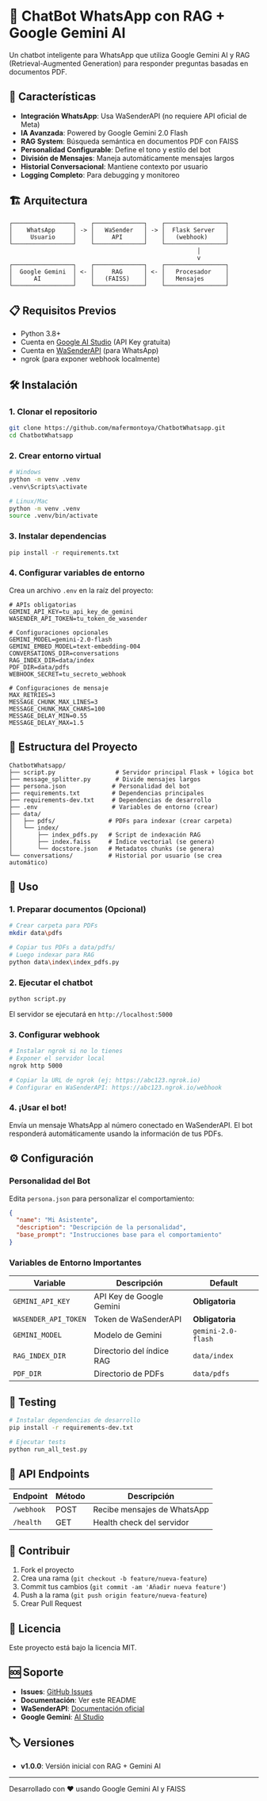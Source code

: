 # 🤖 ChatBot WhatsApp con RAG + Google Gemini AI

Un chatbot inteligente para WhatsApp que utiliza Google Gemini AI y RAG (Retrieval-Augmented Generation) para responder preguntas basadas en documentos PDF.

## 🚀 Características

- **Integración WhatsApp**: Usa WaSenderAPI (no requiere API oficial de Meta)
- **IA Avanzada**: Powered by Google Gemini 2.0 Flash
- **RAG System**: Búsqueda semántica en documentos PDF con FAISS
- **Personalidad Configurable**: Define el tono y estilo del bot
- **División de Mensajes**: Maneja automáticamente mensajes largos
- **Historial Conversacional**: Mantiene contexto por usuario
- **Logging Completo**: Para debugging y monitoreo

## 🏗️ Arquitectura

```
┌─────────────────┐    ┌──────────────┐    ┌─────────────────┐
│    WhatsApp     │ -> │   WaSender   │ -> │  Flask Server   │
│     Usuario     │    │     API      │    │   (webhook)     │
└─────────────────┘    └──────────────┘    └─────────────────┘
                                                     │
                                                     v
┌─────────────────┐    ┌──────────────┐    ┌─────────────────┐
│  Google Gemini  │ <- │     RAG      │ <- │   Procesador    │
│      AI         │    │   (FAISS)    │    │   Mensajes      │
└─────────────────┘    └──────────────┘    └─────────────────┘
```

## 📋 Requisitos Previos

- Python 3.8+
- Cuenta en [Google AI Studio](https://aistudio.google.com/) (API Key gratuita)
- Cuenta en [WaSenderAPI](https://wasenderapi.com/) (para WhatsApp)
- ngrok (para exponer webhook localmente)

## 🛠️ Instalación

### 1. Clonar el repositorio

```bash
git clone https://github.com/mafermontoya/ChatbotWhatsapp.git
cd ChatbotWhatsapp
```

### 2. Crear entorno virtual

```bash
# Windows
python -m venv .venv
.venv\Scripts\activate

# Linux/Mac
python -m venv .venv
source .venv/bin/activate
```

### 3. Instalar dependencias

```bash
pip install -r requirements.txt
```

### 4. Configurar variables de entorno

Crea un archivo `.env` en la raíz del proyecto:

```env
# APIs obligatorias
GEMINI_API_KEY=tu_api_key_de_gemini
WASENDER_API_TOKEN=tu_token_de_wasender

# Configuraciones opcionales
GEMINI_MODEL=gemini-2.0-flash
GEMINI_EMBED_MODEL=text-embedding-004
CONVERSATIONS_DIR=conversations
RAG_INDEX_DIR=data/index
PDF_DIR=data/pdfs
WEBHOOK_SECRET=tu_secreto_webhook

# Configuraciones de mensaje
MAX_RETRIES=3
MESSAGE_CHUNK_MAX_LINES=3
MESSAGE_CHUNK_MAX_CHARS=100
MESSAGE_DELAY_MIN=0.55
MESSAGE_DELAY_MAX=1.5
```

## 📁 Estructura del Proyecto

```
ChatbotWhatsapp/
├── script.py                 # Servidor principal Flask + lógica bot
├── message_splitter.py       # Divide mensajes largos
├── persona.json             # Personalidad del bot
├── requirements.txt         # Dependencias principales
├── requirements-dev.txt     # Dependencias de desarrollo
├── .env                     # Variables de entorno (crear)
├── data/
│   ├── pdfs/               # PDFs para indexar (crear carpeta)
│   └── index/
│       ├── index_pdfs.py   # Script de indexación RAG
│       ├── index.faiss     # Índice vectorial (se genera)
│       └── docstore.json   # Metadatos chunks (se genera)
└── conversations/          # Historial por usuario (se crea automático)
```

## 🚀 Uso

### 1. Preparar documentos (Opcional)

```bash
# Crear carpeta para PDFs
mkdir data\pdfs

# Copiar tus PDFs a data/pdfs/
# Luego indexar para RAG
python data\index\index_pdfs.py
```

### 2. Ejecutar el chatbot

```bash
python script.py
```

El servidor se ejecutará en `http://localhost:5000`

### 3. Configurar webhook

```bash
# Instalar ngrok si no lo tienes
# Exponer el servidor local
ngrok http 5000

# Copiar la URL de ngrok (ej: https://abc123.ngrok.io)
# Configurar en WaSenderAPI: https://abc123.ngrok.io/webhook
```

### 4. ¡Usar el bot!

Envía un mensaje WhatsApp al número conectado en WaSenderAPI. El bot responderá automáticamente usando la información de tus PDFs.

## ⚙️ Configuración

### Personalidad del Bot

Edita `persona.json` para personalizar el comportamiento:

```json
{
  "name": "Mi Asistente",
  "description": "Descripción de la personalidad",
  "base_prompt": "Instrucciones base para el comportamiento"
}
```

### Variables de Entorno Importantes

| Variable | Descripción | Default |
|----------|-------------|---------|
| `GEMINI_API_KEY` | API Key de Google Gemini | **Obligatoria** |
| `WASENDER_API_TOKEN` | Token de WaSenderAPI | **Obligatoria** |
| `GEMINI_MODEL` | Modelo de Gemini | `gemini-2.0-flash` |
| `RAG_INDEX_DIR` | Directorio del índice RAG | `data/index` |
| `PDF_DIR` | Directorio de PDFs | `data/pdfs` |

## 🧪 Testing

```bash
# Instalar dependencias de desarrollo
pip install -r requirements-dev.txt

# Ejecutar tests
python run_all_test.py
```

## 🔧 API Endpoints

| Endpoint | Método | Descripción |
|----------|---------|-------------|
| `/webhook` | POST | Recibe mensajes de WhatsApp |
| `/health` | GET | Health check del servidor |

## 🤝 Contribuir

1. Fork el proyecto
2. Crea una rama (`git checkout -b feature/nueva-feature`)
3. Commit tus cambios (`git commit -am 'Añadir nueva feature'`)
4. Push a la rama (`git push origin feature/nueva-feature`)
5. Crear Pull Request

## 📝 Licencia

Este proyecto está bajo la licencia MIT.

## 🆘 Soporte

- **Issues**: [GitHub Issues](https://github.com/mafermontoya/ChatbotWhatsapp/issues)
- **Documentación**: Ver este README
- **WaSenderAPI**: [Documentación oficial](https://wasenderapi.com/docs)
- **Google Gemini**: [AI Studio](https://aistudio.google.com/)

## 🏷️ Versiones

- **v1.0.0**: Versión inicial con RAG + Gemini AI

---

Desarrollado con ❤️ usando Google Gemini AI y FAISS
